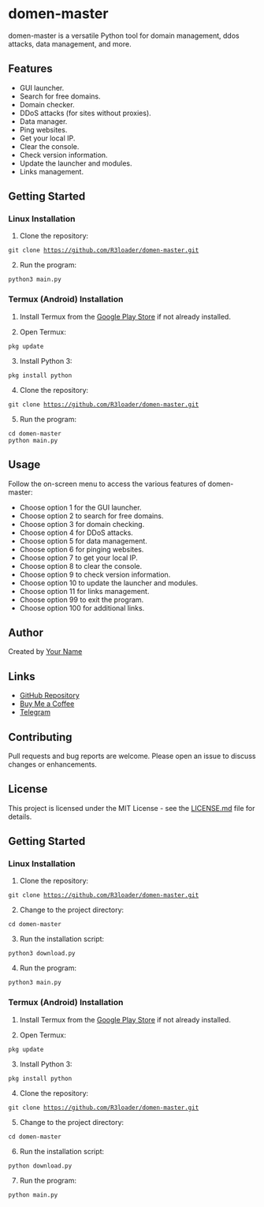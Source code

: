 <!DOCTYPE html>
<html>
<head>
    <title>domen-master</title>
</head>
<body>

<h1>domen-master</h1>
<p>domen-master is a versatile Python tool for domain management, ddos attacks, data management, and more.</p>

<h2>Features</h2>
<ul>
    <li>GUI launcher.</li>
    <li>Search for free domains.</li>
    <li>Domain checker.</li>
    <li>DDoS attacks (for sites without proxies).</li>
    <li>Data manager.</li>
    <li>Ping websites.</li>
    <li>Get your local IP.</li>
    <li>Clear the console.</li>
    <li>Check version information.</li>
    <li>Update the launcher and modules.</li>
    <li>Links management.</li>
</ul>

<h2>Getting Started</h2>

<h3>Linux Installation</h3>
<ol>
    <li>Clone the repository:</li>
</ol>

<code>git clone https://github.com/R3loader/domen-master.git</code>

<ol start="2">
    <li>Run the program:</li>
</ol>

<code>python3 main.py</code>

<h3>Termux (Android) Installation</h3>
<ol>
    <li>Install Termux from the <a href="https://play.google.com/store/apps/details?id=com.termux">Google Play Store</a> if not already installed.</li>
</ol>

<ol start="2">
    <li>Open Termux:</li>
</ol>

<code>pkg update</code>

<ol start="3">
    <li>Install Python 3:</li>
</ol>

<code>pkg install python</code>

<ol start="4">
    <li>Clone the repository:</li>
</ol>

<code>git clone https://github.com/R3loader/domen-master.git</code>

<ol start="5">
    <li>Run the program:</li>
</ol>

<code>cd domen-master</code><br>
<code>python main.py</code>

<h2>Usage</h2>
<p>Follow the on-screen menu to access the various features of domen-master:</p>

<ul>
    <li>Choose option 1 for the GUI launcher.</li>
    <li>Choose option 2 to search for free domains.</li>
    <li>Choose option 3 for domain checking.</li>
    <li>Choose option 4 for DDoS attacks.</li>
    <li>Choose option 5 for data management.</li>
    <li>Choose option 6 for pinging websites.</li>
    <li>Choose option 7 to get your local IP.</li>
    <li>Choose option 8 to clear the console.</li>
    <li>Choose option 9 to check version information.</li>
    <li>Choose option 10 to update the launcher and modules.</li>
    <li>Choose option 11 for links management.</li>
    <li>Choose option 99 to exit the program.</li>
    <li>Choose option 100 for additional links.</li>
</ul>

<h2>Author</h2>
<p>Created by <a href="https://github.com/R3loader">Your Name</a></p>

<h2>Links</h2>

<ul>
    <li><a href="https://github.com/R3loader/domen-master">GitHub Repository</a></li>
    <li><a href="https://www.buymeacoffee.com/r3oader">Buy Me a Coffee</a></li>
    <li><a href="https://t.me/termuxguid">Telegram</a></li>
</ul>

<h2>Contributing</h2>
<p>Pull requests and bug reports are welcome. Please open an issue to discuss changes or enhancements.</p>

<h2>License</h2>
<p>This project is licensed under the MIT License - see the <a href="LICENSE.md">LICENSE.md</a> file for details.</p>

</body>
</html>


<h2>Getting Started</h2>

<h3>Linux Installation</h3>
<ol>
    <li>Clone the repository:</li>
</ol>

<code>git clone https://github.com/R3loader/domen-master.git</code>

<ol start="2">
    <li>Change to the project directory:</li>
</ol>

<code>cd domen-master</code>

<ol start="3">
    <li>Run the installation script:</li>
</ol>

<code>python3 download.py</code>

<ol start="4">
    <li>Run the program:</li>
</ol>

<code>python3 main.py</code>

<h3>Termux (Android) Installation</h3>
<ol>
    <li>Install Termux from the <a href="https://play.google.com/store/apps/details?id=com.termux">Google Play Store</a> if not already installed.</li>
</ol>

<ol start="2">
    <li>Open Termux:</li>
</ol>

<code>pkg update</code>

<ol start="3">
    <li>Install Python 3:</li>
</ol>

<code>pkg install python</code>

<ol start="4">
    <li>Clone the repository:</li>
</ol>

<code>git clone https://github.com/R3loader/domen-master.git</code>

<ol start="5">
    <li>Change to the project directory:</li>
</ol>

<code>cd domen-master</code>

<ol start="6">
    <li>Run the installation script:</li>
</ol>

<code>python download.py</code>

<ol start="7">
    <li>Run the program:</li>
</ol>

<code>python main.py</code>

